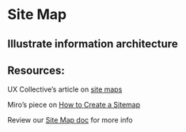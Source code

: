 # Site Map

## Illustrate information architecture

## Resources: 
UX Collective’s article on [site maps](https://uxdesign.cc/personas-journey-maps-site-maps-and-user-flows-oh-my-e71d044b4bcb)

Miro’s piece on [How to Create a Sitemap](https://miro.com/blog/how-to-create-a-sitemap/)

Review our [Site Map doc](https://docs.google.com/document/d/1K_byC3QKXPmHzx5KYLt8pE2JVzygszUZCtPDtmP1Zco/edit?usp=sharing) for more info


